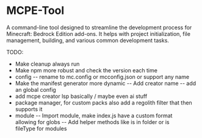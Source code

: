 # MCPE-Tool

A command-line tool designed to streamline the development process for Minecraft: Bedrock Edition add-ons. It helps with project initialization, file management, building, and various common development tasks.

TODO:

- Make cleanup always run
- Make npm more robust and check the version each time
- config
-- rename to mc.config or mcconfig.json or support any name
- Make the manifest generator more dynamic
-- Add creator name
-- add an global config
- add mcpe creator lsp basically / maybe even ai stuff
- package manager, for custom packs also add a regolith filter that then supports it
- module
-- Import module, make index.js have a custom format allowing for globs
-- Add helper methods like is in folder or is fileType for modules